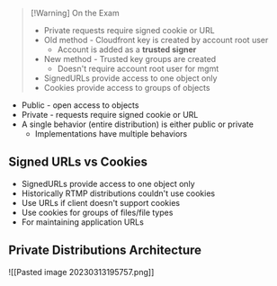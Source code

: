 >[!Warning] On the Exam
> - Private requests require signed cookie or URL
> - Old method - Cloudfront key is created by account root user
> 	- Account is added as a **trusted signer**
> - New method - Trusted key groups are created
> 	- Doesn't require account root user for mgmt
> - SignedURLs provide access to one object only
> - Cookies provide access to groups of objects

- Public - open access to objects
- Private - requests require signed cookie or URL
- A single behavior (entire distribution) is either public or private
	- Implementations have multiple behaviors

## Signed URLs vs Cookies

- SignedURLs provide access to one object only
- Historically RTMP distributions couldn't use cookies
- Use URLs if client doesn't support cookies
- Use cookies for groups of files/file types
- For maintaining application URLs

## Private Distributions Architecture

![[Pasted image 20230313195757.png]]